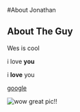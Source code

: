 #About Jonathan

## About The Guy

Wes is cool

i love **you** 

i __love__ you 

[google](www.google.com)

![wow great pic!!](https://images.pexels.com/photos/248797/pexels-photo-248797.jpeg?auto=compress&cs=tinysrgb&dpr=1&w=500)


